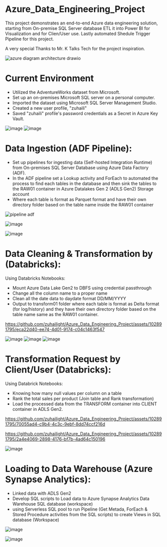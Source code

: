 # Azure_Data_Engineering_Project

This project demonstrates an end-to-end Azure data engineering solution, starting from  On-premise SQL Server database ETL it into Power BI for Visualization and for Clien/User use. Lastly automated  Shedule Trigger Pipeline for this project.


A very special Thanks to Mr. K Talks Tech  for the project inspiration.

![azure diagram architecture drawio](https://github.com/zuhailight/Azure_Data_Engineering_Project/assets/102891795/e1922672-d439-46d2-8690-ef4b628ce2d7)

# Current Environment
- Utilized the AdventureWorks dataset from Microsoft.
- Set up an on-premises Microsoft SQL server on a personal computer.
- Imported the dataset using Microsoft SQL Server Management Studio.
- Created a new user profile, "zuhaili"
- Saved "zuhaili" profile's password credentials as a Secret in Azure Key Vault. 
 
![image](https://github.com/zuhailight/Azure_Data_Engineering_Project/assets/102891795/b293bfa0-e602-4ebe-9da3-c783300bf2d4)
![image](https://github.com/zuhailight/Azure_Data_Engineering_Project/assets/102891795/1594b8af-044e-4627-80d5-cb9d0b49b494)


# Data Ingestion (ADF Pipeline):

- Set up pipelines for ingesting data (Self-hosted Integration Runtime) from On-premises SQL Server Database using Azure Data Factory (ADF).
- In the ADF pipeline set a Lookup activity and ForEach to automated the process to find each tables in the database and then sink the tables to the RAW01 container in Azure Datalakes Gen 2 (ADLS Gen2) Storage account
- Where each table is format as Parquet format and have their own directory folder based on the table name inside the RAW01 container 



![pipeline adf](https://github.com/zuhailight/Azure_Data_Engineering_Project/assets/102891795/23912104-59d1-47a2-b995-f3ffab6c98a8)

![image](https://github.com/zuhailight/Azure_Data_Engineering_Project/assets/102891795/d2d85658-7cbc-4879-8bb0-a4d5b120effc)

![image](https://github.com/zuhailight/Azure_Data_Engineering_Project/assets/102891795/0bc39590-c52b-49d0-82ed-286b9d97b557)


#  Data Cleaning & Transformation by (Databricks):
Using Databricks Notebooks:

 - Mount Azure Data Lake Gen2 to DBFS using credential passthrough
 - Change all the column name to a proper name
 -  Clean all the date data to daydate format DD/MM/YYYY
 -  Output to transform01 folder where each table is format as Delta format (for log/history) and they have their own directory folder based on the table name same as the RAW01 container.
 

 

https://github.com/zuhailight/Azure_Data_Engineering_Project/assets/102891795/eca22d40-ee74-4d01-9174-c04c1463f547

![image](https://github.com/zuhailight/Azure_Data_Engineering_Project/assets/102891795/571f25ee-6c12-498a-b1ba-1fc4e7d4ade2)
![image](https://github.com/zuhailight/Azure_Data_Engineering_Project/assets/102891795/d7e09bf0-e83c-46b3-aafc-05bd008c495c)
![image](https://github.com/zuhailight/Azure_Data_Engineering_Project/assets/102891795/b6003a74-50e6-4005-a889-a7cc0dd98135)





# Transformation Request by Client/User (Databricks):
Using Databrick Notebooks:

- Knowing how many null values per column on a table
- Rank the total sales per product (Join table and Rank transformation)
- Load the processed data from the TRANSFORM container into CLIENT container in ADLS Gen2.
  


https://github.com/zuhailight/Azure_Data_Engineering_Project/assets/102891795/70055ad4-c9b4-4c3c-9ebf-8dd74ccf216d


https://github.com/zuhailight/Azure_Data_Engineering_Project/assets/102891795/2a4e4069-2898-4176-bf7b-4ad64c150196

![image](https://github.com/zuhailight/Azure_Data_Engineering_Project/assets/102891795/eba73a72-8b21-4588-b980-bd47ba80f058)

# Loading to Data Warehouse (Azure Synapse Analytics):
- Linked  data with ADLS Gen2  
- Develop SQL scripts to Load data to Azure Synapse Analytics Data Warehouse SQL database (workspace)
- using Serverless SQL pool to run  Pipeline (Get Metada, ForEach & Stored Procedure activities from the SQL scripts)  to create Views in SQL database (Workspace)
  
![image](https://github.com/zuhailight/Azure_Data_Engineering_Project/assets/102891795/1d28fa0e-c462-4fa2-b601-b34cc162bdd2)

![image](https://github.com/zuhailight/Azure_Data_Engineering_Project/assets/102891795/b1e833c4-3f48-4e7b-80fc-9fa010eeeb0c)


